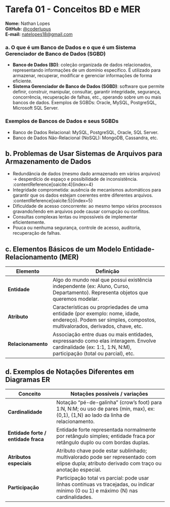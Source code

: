 # Tarefa 01 - Conceitos BD e MER

**Nome:** Nathan Lopes  
**GitHub:** [@coderlupus](https://github.com/coderlupus)  
**E-mail:** natelopes18@gmail.com

### a. O que é um Banco de Dados e o que é um Sistema Gerenciador de Banco de Dados (SGBD)

- **Banco de Dados (BD)**: coleção organizada de dados relacionados, representando informações de um domínio específico. É utilizado para armazenar, recuperar, modificar e gerenciar informações de forma eficiente.
- **Sistema Gerenciador de Banco de Dados (SGBD)**: software que permite definir, construir, manipular, consultar, garantir integridade, segurança, concorrência, recuperação de falhas, etc., operando sobre um ou mais bancos de dados. Exemplos de SGBDs: Oracle, MySQL, PostgreSQL, Microsoft SQL Server.

### Exemplos de Bancos de Dados e seus SGBDs

- Banco de Dados Relacional: MySQL, PostgreSQL, Oracle, SQL Server.
- Banco de Dados Não-Relacional (NoSQL): MongoDB, Cassandra, etc.

## b. Problemas de Usar Sistemas de Arquivos para Armazenamento de Dados

- Redundância de dados (mesmo dado armazenado em vários arquivos) → desperdício de espaço e possibilidade de inconsistência. :contentReference[oaicite:4]{index=4}  
- Integridade comprometida: ausência de mecanismos automáticos para garantir que os dados estejam coerentes entre diferentes arquivos. :contentReference[oaicite:5]{index=5}  
- Dificuldade de acesso concorrente: ao mesmo tempo vários processos gravando/lendo em arquivos pode causar corrupção ou conflitos.  
- Consultas complexas lentas ou impossíveis de implementar eficientemente.  
- Pouca ou nenhuma segurança, controle de acesso, auditoria, recuperação de falhas.

## c. Elementos Básicos de um Modelo Entidade-Relacionamento (MER)

| Elemento | Definição |
|---|---|
| **Entidade** | Algo do mundo real que possui existência independente (ex: Aluno, Curso, Departamento). Representa objetos que queremos modelar. |
| **Atributo** | Características ou propriedades de uma entidade (por exemplo: nome, idade, endereço). Podem ser simples, compostos, multivalorados, derivados, chave, etc. |
| **Relacionamento** | Associação entre duas ou mais entidades, expressando como elas interagem. Envolve cardinalidade (ex: 1:1, 1:N, N:M), participação (total ou parcial), etc. |


## d. Exemplos de Notações Diferentes em Diagramas ER

| Conceito | Notações possíveis / variações |
|---|---|
| **Cardinalidade** | Notação “pé-de-galinha” (crow’s foot) para 1:N, N:M; ou uso de pares (min, max), ex: (0,1), (1,N) ao lado da linha de relacionamento. |
| **Entidade forte / entidade fraca** | Entidade forte representada normalmente por retângulo simples; entidade fraca por retângulo duplo ou com bordas duplas. |
| **Atributos especiais** | Atributo chave pode estar sublinhado; multivalorado pode ser representado com elipse dupla; atributo derivado com traço ou anotação especial. |
| **Participação** | Participação total vs parcial: pode usar linhas contínuas vs tracejadas, ou indicar mínimo (0 ou 1) e máximo (N) nas cardinalidades. |
